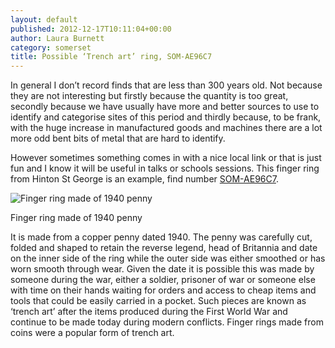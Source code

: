 ```yaml
---
layout: default
published: 2012-12-17T10:11:04+00:00
author: Laura Burnett
category: somerset
title: Possible ‘Trench art’ ring, SOM-AE96C7
---
```



In general I don’t record finds that are less than 300 years old. Not because they are not interesting but firstly because the quantity is too great, secondly because we have usually have more and better sources to use to identify and categorise sites of this period and thirdly because, to be frank, with the huge increase in manufactured goods and machines there are a lot more odd bent bits of metal that are hard to identify.

However sometimes something comes in with a nice local link or that is just fun and I know it will be useful in talks or schools sessions. This finger ring from Hinton St George is an example, find number [SOM-AE96C7](http://finds.org.uk/database/artefacts/record/id/507872).

![Finger ring made of 1940 penny](https://finds.org.uk/images/elburnett/medium/SOM-AE96C7.JPG)

Finger ring made of 1940 penny


It is made from a copper penny dated 1940. The penny was carefully cut, folded and shaped to retain the reverse legend, head of Britannia and date on the inner side of the ring while the outer side was either smoothed or has worn smooth through wear. Given the date it is possible this was made by someone during the war, either a soldier, prisoner of war or someone else with time on their hands waiting for orders and access to cheap items and tools that could be easily carried in a pocket. Such pieces are known as ‘trench art’ after the items produced during the First World War and continue to be made today during modern conflicts. Finger rings made from coins were a popular form of trench art.
